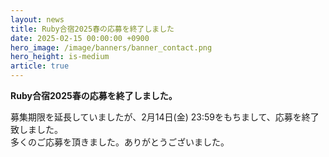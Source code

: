 ```yaml
---
layout: news
title: Ruby合宿2025春の応募を終了しました
date: 2025-02-15 00:00:00 +0900
hero_image: /image/banners/banner_contact.png
hero_height: is-medium
article: true
---
```


**Ruby合宿2025春の応募を終了しました。**

募集期限を延長していましたが、2月14日(金) 23:59をもちまして、応募を終了致しました。  
多くのご応募を頂きました。ありがとうございました。  
